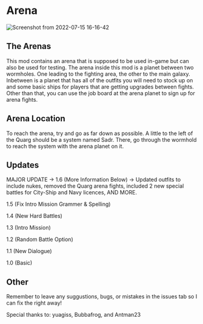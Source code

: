 # Arena

![Screenshot from 2022-07-15 16-16-42](https://user-images.githubusercontent.com/67700001/179304485-b431b415-7de8-4de5-a3cf-c4dffa1c9aab.png)

## The Arenas
This mod contains an arena that is supposed to be used in-game but can also be used for testing. The arena inside this mod is a planet between two wormholes. One leading to the fighting area, the other to the main galaxy. Inbetween is a planet that has all of the outfits you will need to stock up on and some basic ships for players that are getting upgrades between fights. Other than that, you can use the job board at the arena planet to sign up for arena fights.

## Arena Location
To reach the arena, try and go as far down as possible. A little to the left of the Quarg should be a system named Sadr. There, go through the wormhold to reach the system with the arena planet on it.

## Updates

MAJOR UPDATE -> 1.6 (More Information Below)
-> Updated outfits to include nukes, removed the Quarg arena fights, included 2 new special battles for City-Ship and Navy licences, AND MORE.

1.5 (Fix Intro Mission Grammer & Spelling)

1.4 (New Hard Battles)

1.3 (Intro Mission)

1.2 (Random Battle Option)

1.1 (New Dialogue)

1.0 (Basic)

## Other

Remember to leave any suggustions, bugs, or mistakes in the issues tab so I can fix the right away!

Special thanks to:
yuagiss, Bubbafrog, and Antman23

